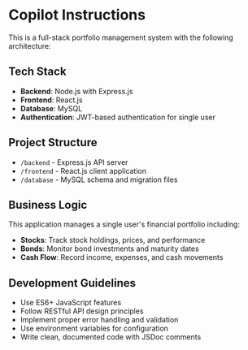 # Copilot Instructions

<!-- Use this file to provide workspace-specific custom instructions to Copilot. For more details, visit https://code.visualstudio.com/docs/copilot/copilot-customization#_use-a-githubcopilotinstructionsmd-file -->

This is a full-stack portfolio management system with the following architecture:

## Tech Stack
- **Backend**: Node.js with Express.js
- **Frontend**: React.js
- **Database**: MySQL
- **Authentication**: JWT-based authentication for single user

## Project Structure
- `/backend` - Express.js API server
- `/frontend` - React.js client application
- `/database` - MySQL schema and migration files

## Business Logic
This application manages a single user's financial portfolio including:
- **Stocks**: Track stock holdings, prices, and performance
- **Bonds**: Monitor bond investments and maturity dates  
- **Cash Flow**: Record income, expenses, and cash movements

## Development Guidelines
- Use ES6+ JavaScript features
- Follow RESTful API design principles
- Implement proper error handling and validation
- Use environment variables for configuration
- Write clean, documented code with JSDoc comments
